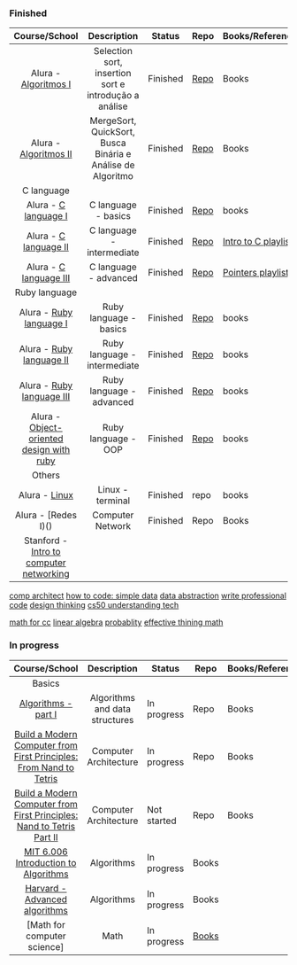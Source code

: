 ### Finished
  
  | Course/School | Description | Status | Repo | Books/References | Certificate |
  | :---: | :---: | --- | --- | --- | --- |
  | Alura - [Algoritmos I](https://cursos.alura.com.br/course/projetos-de-algoritmos-1) | Selection sort, insertion sort e introdução a análise | Finished | [Repo](https://github.com/biancaguzenski/basic-algorithms-and-data-structures) | Books | [Link](https://cursos.alura.com.br/user/biancalway/course/projetos-de-algoritmos-1/certificate) |
  | Alura - [Algoritmos II](https://cursos.alura.com.br/course/projetos-de-algoritmos-2) | MergeSort, QuickSort, Busca Binária e Análise de Algoritmo | Finished | [Repo](https://github.com/biancaguzenski/basic-algorithms-and-data-structures) | Books | [Link](https://cursos.alura.com.br/user/biancalway/course/projetos-de-algoritmos-2/formalCertificate) |
  | C language |
  | Alura - [C language I](https://cursos.alura.com.br/course/introducao-a-programacao-com-c-parte-1) | C language - basics | Finished | [Repo](https://github.com/biancaguzenski/projects-courses)| books | [Link](https://cursos.alura.com.br/user/biancalway/course/introducao-a-programacao-com-c-parte-1/formalCertificate) |
  | Alura - [C language II](https://cursos.alura.com.br/course/introducao-a-programacao-com-c-parte-2) | C language - intermediate | Finished | [Repo](https://github.com/biancaguzenski/projects-courses) | [Intro to C playlist](https://www.youtube.com/playlist?list=PL2_aWCzGMAwLSqGsERZGXGkA5AfMhcknE) | [Link](https://cursos.alura.com.br/user/biancalway/course/introducao-a-programacao-com-c-parte-2/formalCertificate)
  | Alura - [C language III](https://cursos.alura.com.br/course/introducao-a-programacao-com-c-parte-3) | C language - advanced | Finished | [Repo](https://github.com/biancaguzenski/projects-courses) | [Pointers playlist](https://www.youtube.com/playlist?list=PL2_aWCzGMAwLZp6LMUKI3cc7pgGsasm2) | [Link](https://cursos.alura.com.br/user/biancalway/course/introducao-a-programacao-com-c-parte-3/formalCertificate) |
  | Ruby language |
  | Alura - [Ruby language I](https://cursos.alura.com.br/course/introducao-a-programacao-com-ruby-e-jogos-1) | Ruby language - basics | Finished| [Repo](https://github.com/biancaguzenski/projects-courses) | books | [Link](https://cursos.alura.com.br/user/biancalway/course/introducao-a-programacao-com-ruby-e-jogos-1/formalCertificate) |
  | Alura - [Ruby language II](https://cursos.alura.com.br/course/introducao-a-programacao-com-ruby-e-jogos-2) | Ruby language - intermediate | Finished| [Repo](https://github.com/biancaguzenski/projects-courses) | books | [Link](https://cursos.alura.com.br/user/biancalway/course/introducao-a-programacao-com-ruby-e-jogos-2/formalCertificate)
  | Alura - [Ruby language III](https://cursos.alura.com.br/course/introducao-a-programacao-com-ruby-e-jogos-3) | Ruby language - advanced | Finished| [Repo](https://github.com/biancaguzenski/projects-courses) | books | [Link](https://cursos.alura.com.br/user/biancalway/course/introducao-a-programacao-com-ruby-e-jogos-3/formalCertificate)
  | Alura - [Object-oriented design with ruby](https://cursos.alura.com.br/course/orientacao-objetos-ruby) | Ruby language - OOP | Finished | [Repo](https://github.com/biancaguzenski/projects-courses) | books | Link)
  | Others |
  | Alura - [Linux](https://cursos.alura.com.br/course/linux-ubuntu) | Linux - terminal | Finished | repo | books | [Link](https://cursos.alura.com.br/user/biancalway/course/linux-ubuntu/formalCertificate) |
  | Alura - [Redes I)() | Computer Network | Finished | Repo | Books | Link |
  | Stanford - [Intro to computer networking](https://www.youtube.com/playlist?list=PLvFG2xYBrYAQCyz4Wx3NPoYJOFjvU7g2Z) | | | |
  
  [comp architect](https://www.coursera.org/learn/comparch)
  [how to code: simple data](https://www.edx.org/course/how-to-code-simple-data)
  [data abstraction](https://www.edx.org/course/software-construction-data-abstraction)
  [write professional code](https://www.edx.org/course/writing-professional-code-advanced-topics)
  [design thinking](https://www.edx.org/course/introduction-to-design-thinking)
  [cs50 understanding tech](https://www.edx.org/course/cs50s-understanding-technology)
  
  
  [math for cc](https://ocw.mit.edu/courses/electrical-engineering-and-computer-science/6-042j-mathematics-for-computer-science-spring-2015/index.htm)
  [linear algebra](https://www.edx.org/course/linear-algebra-foundations-to-frontiers#)
  [probablity](https://www.edx.org/course/probability-the-science-of-uncertainty-and-data)
  [effective thining math](https://www.edx.org/course/effective-thinking-through-mathematics)

### In progress 
  
  | Course/School | Description | Status | Repo | Books/References | Certificate |
  | :---: | :---: | --- | --- | --- | --- |  
  | Basics |
  | [Algorithms - part I](https://www.coursera.org/learn/algorithms-part1/home/welcome) | Algorithms and data structures | In progress | Repo | Books | |
  | [Build a Modern Computer from First Principles: From Nand to Tetris](https://www.coursera.org/learn/build-a-computer?courseSlug=build-a-computer&showOnboardingModal=check) | Computer Architecture | In progress | Repo | Books | |
  | [Build a Modern Computer from First Principles: Nand to Tetris Part II](https://www.coursera.org/learn/nand2tetris2) | Computer Architecture | Not started | Repo | Books | |
  | [MIT 6.006 Introduction to Algorithms](https://www.youtube.com/watch?v=HtSuA80QTyo&list=PLUl4u3cNGP61Oq3tWYp6V_F-5jb5L2iHb) | Algorithms | In progress | Books | |
  | [Harvard - Advanced algorithms](http://people.seas.harvard.edu/~minilek/cs224/fall14/lec.html) | Algorithms | In progress | Books | |
  | [Math for computer science] | Math | In progress | [Books](https://courses.csail.mit.edu/6.042/spring17/mcs.pdf) | |
